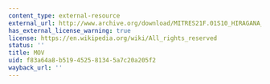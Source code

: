 ```yaml
---
content_type: external-resource
external_url: http://www.archive.org/download/MITRES21F.01S10_HIRAGANA_EXERCISES/2c9.mov
has_external_license_warning: true
license: https://en.wikipedia.org/wiki/All_rights_reserved
status: ''
title: MOV
uid: f83a64a8-b519-4525-8134-5a7c20a205f2
wayback_url: ''
---
```

